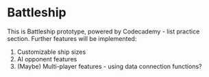 # Battleship
This is Battleship prototype, powered by Codecademy - list practice section.
Further features will be implemented:

1. Customizable ship sizes
2. AI opponent features
3. (Maybe) Multi-player features - using data connection functions?

